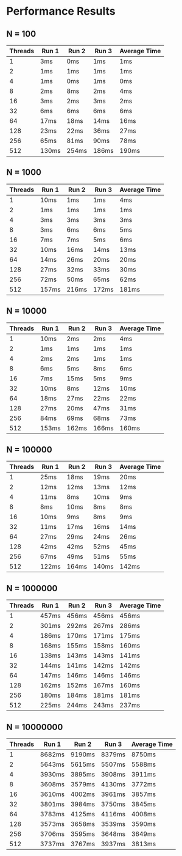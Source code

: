 # Performance Results

## N = 100

| Threads | Run 1 | Run 2 | Run 3 | Average Time |
|---------|-------|-------|-------|--------------|
| 1       | 3ms   | 0ms   | 1ms   | 1ms          |
| 2       | 1ms   | 1ms   | 1ms   | 1ms          |
| 4       | 1ms   | 0ms   | 1ms   | 0ms          |
| 8       | 2ms   | 8ms   | 2ms   | 4ms          |
| 16      | 3ms   | 2ms   | 3ms   | 2ms          |
| 32      | 6ms   | 6ms   | 6ms   | 6ms          |
| 64      | 17ms  | 18ms  | 14ms  | 16ms         |
| 128     | 23ms  | 22ms  | 36ms  | 27ms         |
| 256     | 65ms  | 81ms  | 90ms  | 78ms         |
| 512     | 130ms | 254ms | 186ms | 190ms        |

## N = 1000

| Threads | Run 1 | Run 2 | Run 3 | Average Time |
|---------|-------|-------|-------|--------------|
| 1       | 10ms  | 1ms   | 1ms   | 4ms          |
| 2       | 1ms   | 1ms   | 1ms   | 1ms          |
| 4       | 3ms   | 3ms   | 3ms   | 3ms          |
| 8       | 3ms   | 6ms   | 6ms   | 5ms          |
| 16      | 7ms   | 7ms   | 5ms   | 6ms          |
| 32      | 10ms  | 16ms  | 14ms  | 13ms         |
| 64      | 14ms  | 26ms  | 20ms  | 20ms         |
| 128     | 27ms  | 32ms  | 33ms  | 30ms         |
| 256     | 72ms  | 50ms  | 65ms  | 62ms         |
| 512     | 157ms | 216ms | 172ms | 181ms        |

## N = 10000

| Threads | Run 1 | Run 2 | Run 3 | Average Time |
|---------|-------|-------|-------|--------------|
| 1       | 10ms  | 2ms   | 2ms   | 4ms          |
| 2       | 1ms   | 1ms   | 1ms   | 1ms          |
| 4       | 2ms   | 2ms   | 1ms   | 1ms          |
| 8       | 6ms   | 5ms   | 8ms   | 6ms          |
| 16      | 7ms   | 15ms  | 5ms   | 9ms          |
| 32      | 10ms  | 8ms   | 12ms  | 10ms         |
| 64      | 18ms  | 27ms  | 22ms  | 22ms         |
| 128     | 27ms  | 20ms  | 47ms  | 31ms         |
| 256     | 84ms  | 69ms  | 68ms  | 73ms         |
| 512     | 153ms | 162ms | 166ms | 160ms        |

## N = 100000

| Threads | Run 1 | Run 2 | Run 3 | Average Time |
|---------|-------|-------|-------|--------------|
| 1       | 25ms  | 18ms  | 19ms  | 20ms         |
| 2       | 12ms  | 12ms  | 13ms  | 12ms         |
| 4       | 11ms  | 8ms   | 10ms  | 9ms          |
| 8       | 8ms   | 10ms  | 8ms   | 8ms          |
| 16      | 10ms  | 9ms   | 8ms   | 9ms          |
| 32      | 11ms  | 17ms  | 16ms  | 14ms         |
| 64      | 27ms  | 29ms  | 24ms  | 26ms         |
| 128     | 42ms  | 42ms  | 52ms  | 45ms         |
| 256     | 67ms  | 49ms  | 51ms  | 55ms         |
| 512     | 122ms | 164ms | 140ms | 142ms        |

## N = 1000000

| Threads | Run 1 | Run 2 | Run 3 | Average Time |
|---------|-------|-------|-------|--------------|
| 1       | 457ms | 456ms | 456ms | 456ms        |
| 2       | 301ms | 292ms | 267ms | 286ms        |
| 4       | 186ms | 170ms | 171ms | 175ms        |
| 8       | 168ms | 155ms | 158ms | 160ms        |
| 16      | 138ms | 143ms | 143ms | 141ms        |
| 32      | 144ms | 141ms | 142ms | 142ms        |
| 64      | 147ms | 146ms | 146ms | 146ms        |
| 128     | 162ms | 152ms | 167ms | 160ms        |
| 256     | 180ms | 184ms | 181ms | 181ms        |
| 512     | 225ms | 244ms | 243ms | 237ms        |

## N = 10000000

| Threads | Run 1  | Run 2  | Run 3  | Average Time |
|---------|--------|--------|--------|--------------|
| 1       | 8682ms | 9190ms | 8379ms | 8750ms       |
| 2       | 5643ms | 5615ms | 5507ms | 5588ms       |
| 4       | 3930ms | 3895ms | 3908ms | 3911ms       |
| 8       | 3608ms | 3579ms | 4130ms | 3772ms       |
| 16      | 3610ms | 4002ms | 3961ms | 3857ms       |
| 32      | 3801ms | 3984ms | 3750ms | 3845ms       |
| 64      | 3783ms | 4125ms | 4116ms | 4008ms       |
| 128     | 3573ms | 3658ms | 3539ms | 3590ms       |
| 256     | 3706ms | 3595ms | 3648ms | 3649ms       |
| 512     | 3737ms | 3767ms | 3937ms | 3813ms       |
